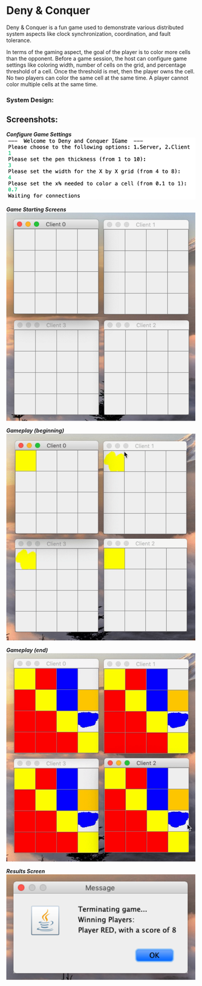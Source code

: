 # Deny & Conquer
Deny & Conquer is a fun game used to demonstrate various distributed system aspects like clock synchronization, coordination, and fault tolerance.

In terms of the gaming aspect, the goal of the player is to color more cells than the opponent. Before a game session, the host can configure game settings like coloring width, number of cells on the grid, and percentage threshold of a cell. Once the threshold is met, then the player owns the cell. No two players can color the same cell at the same time. A player cannot color multiple cells at the same time.

### System Design:

## Screenshots:
**_Configure Game Settings_**<br/>
<img src="screenshots/configuration.png" width=500>

**_Game Starting Screens_**<br/>
<img src="screenshots/startingscreen.png" width=500>

**_Gameplay (beginning)_**<br/>
<img src="screenshots/gamestart.gif" width=500>

**_Gameplay (end)_**<br/>
<img src="screenshots/gameend.gif" width=500>

**_Results Screen_**<br/>
<img src="screenshots/winningmessage.png" width=500>
